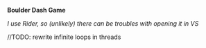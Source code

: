 ﻿**Boulder Dash Game**

_I use Rider, so (unlikely) there can be troubles with opening it in VS_

//TODO: 
rewrite infinite loops in threads